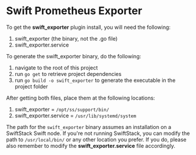 # Swift Prometheus Exporter

To get the **swift_exporter** plugin install, you will need the following:

1. swift_exporter (the binary, not the .go file)
2. swift_exporter.service 

To generate the swift_exporter binary, do the following:
1. navigate to the root of this project
2. run `go get` to retrieve project dependencies
3. run `go build -o swift_exporter` to generate the executable in the project folder

After getting both files, place them at the following locations:

1. swift_exporter = `/opt/ss/support/bin/`
2. swift_exporter.service = `/usr/lib/systemd/system`

The path for the `swift_exporter` binary assumes an installation on a SwiftStack Swift node. If you're not running SwiftStack, you can modify the path to `/usr/local/bin/` or any other location you prefer. If you do, please also remember to modify the **swift_exporter.service** file accordingly. 